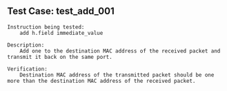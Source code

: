 Test Case: test_add_001
-----------------------

    Instruction being tested:
        add h.field immediate_value

    Description:
        Add one to the destination MAC address of the received packet and transmit it back on the same port.

    Verification:
        Destination MAC address of the transmitted packet should be one more than the destination MAC address of the received packet.
